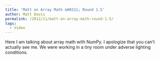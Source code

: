 ```yaml
---
title: 'Matt on Array Math &#8211; Round 1.5'
author: Matt Davis
permalink: /2012/11/matt-on-array-math-round-1-5/
tags:
  - Video
---
```

Here I am talking about array math with NumPy. I apologize that you can&#8217;t actually see me. We were working in a tiny room under adverse lighting conditions.
